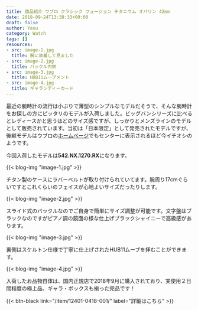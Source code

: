 ```yaml
---
title: 商品紹介 ウブロ クラシック フュージョン チタニウム オパリン 42mm
date: 2018-09-24T13:38:33+09:00
draft: false
author: Yasu
category: Watch
tags: []
resources:
- src: image-1.jpg
  title: 腕に装着して見ました
- src: image-2.jpg
  title: バックル内側
- src: image-3.jpg
  title: HUB11ムーブメント
- src: image-4.jpg
  title: ギャランティーカード
---
```


最近の腕時計の流行は小ぶりで薄型のシンプルなモデルだそうで、そんな腕時計をお探しの方にピッタリのモデルが入荷しました。ビッグバンシリーズに比べるとレディースかと思うほどのサイズ感ですが、しっかりとメンズラインのモデルとして販売されています。当初は「日本限定」として発売されたモデルですが、後継モデルはウブロの[ホームページ](https://www.hublot.com/ja/collection)でもセンターに表示されるほど今イチオシのようです。

今回入荷したモデルは**542.NX.1270.RX**になります。

{{< blog-img "image-1.jpg" >}}

チタン製のケースにラバーベルトが取り付けられていてます。腕周り17cmぐらいですとこれくらいのフェイスが心地よいサイズだったりします。

{{< blog-img "image-2.jpg" >}}

スライド式のバックルなのでご自身で簡単にサイズ調整が可能です。文字盤はブラックなのですがピアノ調の鏡面の様な仕上げブラックシャイニーで高級感があります。

{{< blog-img "image-3.jpg" >}}

裏側はスケルトン仕様で丁寧に仕上げされたHUB11ムーブを拝むことができます。

{{< blog-img "image-4.jpg" >}}

入荷したお品物自体は、国内正規店で2018年9月に購入されており、実使用２日間程度の極上品、ギャラ・ボックスも揃った完品です！

{{< btn-black link="/item/12401-0418-001/" label="詳細はこちら" >}}